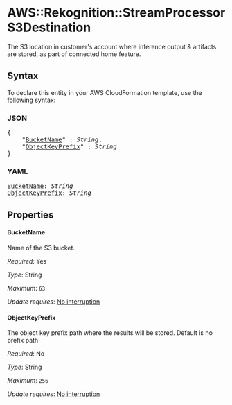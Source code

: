 # AWS::Rekognition::StreamProcessor S3Destination

The S3 location in customer's account where inference output & artifacts are stored, as part of connected home feature.

## Syntax

To declare this entity in your AWS CloudFormation template, use the following syntax:

### JSON

<pre>
{
    "<a href="#bucketname" title="BucketName">BucketName</a>" : <i>String</i>,
    "<a href="#objectkeyprefix" title="ObjectKeyPrefix">ObjectKeyPrefix</a>" : <i>String</i>
}
</pre>

### YAML

<pre>
<a href="#bucketname" title="BucketName">BucketName</a>: <i>String</i>
<a href="#objectkeyprefix" title="ObjectKeyPrefix">ObjectKeyPrefix</a>: <i>String</i>
</pre>

## Properties

#### BucketName

Name of the S3 bucket.

_Required_: Yes

_Type_: String

_Maximum_: <code>63</code>

_Update requires_: [No interruption](https://docs.aws.amazon.com/AWSCloudFormation/latest/UserGuide/using-cfn-updating-stacks-update-behaviors.html#update-no-interrupt)

#### ObjectKeyPrefix

The object key prefix path where the results will be stored. Default is no prefix path

_Required_: No

_Type_: String

_Maximum_: <code>256</code>

_Update requires_: [No interruption](https://docs.aws.amazon.com/AWSCloudFormation/latest/UserGuide/using-cfn-updating-stacks-update-behaviors.html#update-no-interrupt)

